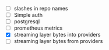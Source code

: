 - [ ] slashes in repo names
- [ ] Simple auth
- [ ] postgresql
- [ ] prometheus metrics
- [x] streaming layer bytes into providers
- [ ] streaming layer bytes from providers